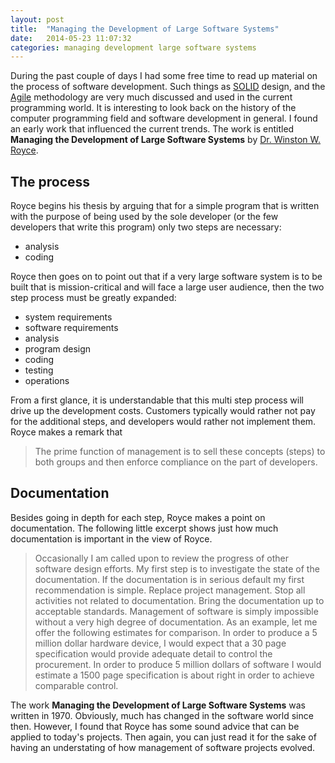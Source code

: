 ```yaml
---
layout: post
title:  "Managing the Development of Large Software Systems"
date:   2014-05-23 11:07:32
categories: managing development large software systems
---
```


During the past couple of days I had some free time to read up material on
the process of software development. Such things as
[SOLID](http://en.wikipedia.org/wiki/SOLID_%28object-oriented_design%29)
design, and the [Agile](http://en.wikipedia.org/wiki/Agile_software_development)
methodology are very much discussed and used in the current programming world.
It is interesting to look back on the history of the computer programming field
and software development in general. I found an early work that influenced the
current trends. The work is entitled
**Managing the Development of Large Software Systems** by
[Dr. Winston W. Royce](http://en.wikipedia.org/wiki/Winston_W._Royce).

The process
-----------

Royce begins his thesis by arguing that for a simple program that is written with the
purpose of being used by the sole developer (or the few developers that write this program)
only two steps are necessary:

- analysis
- coding

Royce then goes on to point out that if a very large software system is to be built that is
mission-critical and will face a large user audience, then the two step process must be greatly
expanded:

- system requirements
- software requirements
- analysis
- program design
- coding
- testing
- operations

From a first glance, it is understandable that this multi step process will drive up
the development costs. Customers typically would rather not pay for the additional
steps, and developers would rather not implement them. Royce makes a remark that

> The prime function of management is to sell these concepts (steps) to both groups
and then enforce compliance on the part of developers.

Documentation
-------------

Besides going in depth for each step, Royce makes a point on documentation. The following
little excerpt shows just how much documentation is important in the view of Royce.

> Occasionally I am called upon to review the progress of other software design efforts.
My first step is to investigate the state of the documentation. If the documentation is in
serious default my first recommendation is simple. Replace project management. Stop all
activities not related to documentation. Bring the documentation up to acceptable
standards. Management of software is simply impossible without a very high degree of
documentation. As an example, let me offer the following estimates for comparison. In
order to produce a 5 million dollar hardware device, I would expect that a 30 page
specification would provide adequate detail to control the procurement. In order to
produce 5 million dollars of software I would estimate a 1500 page specification is about
right in order to achieve comparable control.

The work **Managing the Development of Large Software Systems** was written in 1970. Obviously,
much has changed in the software world since then. However, I found that Royce has some sound
advice that can be applied to today's projects. Then again, you can just read it for the sake
of having an understating of how management of software projects evolved.
